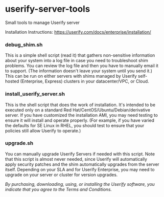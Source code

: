 # userify-server-tools
Small tools to manage Userify server

Installation Instructions:
https://userify.com/docs/enterprise/installation/


### debug_shim.sh

This is a simple shell script (read it) that gathers non-sensitive information about your system into a log file in case you need to troubleshoot shim problems. You can review the log file and then you have to manually email it to support. (The information doesn't leave your system until you send it.) This can be run on either servers with shims managed by Userify self-hosted (Enterprise, Express) clusters in your datacenter/VPC, or Cloud.

### install_userify_server.sh

This is the shell script that does the work of installation. It's intended to be executed only on a standard Red Hat/CentOS/Ubuntu/Debian/derivative server. If you have customized the installation AMI, you may need testing to ensure it will install and operate properly. (For example, if you have varied the defaults for SE Linux in RHEL, you should test to ensure that your policies still allow Userify to operate.)

### upgrade.sh

You can manually upgrade Userify Servers if needed with this script. Note that this script is almost never needed, since Userify will automatically apply security patches and the shim automatically upgrades from the server itself. Depending on your SLA and for Userify Enterprise, you may need to upgrade on your server or cluster for version upgrades.




*By purchasing, downloading, using, or installing the Userify software, you indicate that you agree to the Terms and Conditions.*
